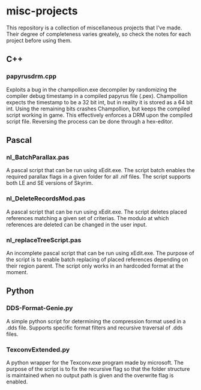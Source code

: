 # misc-projects
This repository is a collection of miscellaneous projects that I've made.
Their degree of completeness varies greately, so check the notes for each project before
using them.

## C++

### papyrusdrm.cpp
Exploits a bug in the champollion.exe decompiler by randomizing the compiler debug timestamp in a compiled papyrus file (.pex). Champollion expects the timestamp to be a 32 bit int, but in reality it is stored as a 64 bit int. Using the remaining bits crashes Champollion, but keeps the compiled script working in game. This effectively enforces a DRM upon the compiled script file. Reversing the process can be done through a hex-editor.

## Pascal

### nl_BatchParallax.pas
A pascal script that can be run using xEdit.exe. The script batch enables the required parallax flags in a given folder for all .nif files. The script supports
both LE and SE versions of Skyrim.

### nl_DeleteRecordsMod.pas
A pascal script that can be run using xEdit.exe. The script deletes placed references matching a given set of criterias. The modulo at which references are deleted
can be changed in the user input.

### nl_replaceTreeScript.pas
An incomplete pascal script that can be run using xEdit.exe. The purpose of the script is to enable batch replacing of placed references depending on their region parent.
The script only works in an hardcoded format at the moment.

## Python

### DDS-Format-Genie.py
A simple python script for determining the compression format used in a .dds file. Supports specific format filters and recursive traversal of .dds files.

### TexconvExtended.py
A python wrapper for the Texconv.exe program made by microsoft. The purpose of the script is to fix the recursive flag so that the folder structure is maintained
when no output path is given and the overwrite flag is enabled.